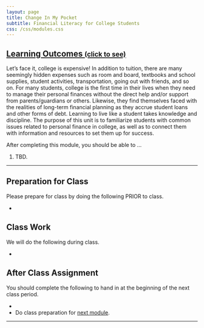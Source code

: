 ```yaml
---
layout: page
title: Change In My Pocket
subtitle: Financial Literacy for College Students
css: /css/modules.css
---
```


<div class="panel-group-ILOs">
  <div class="panel panel-default">
    <div class="panel-heading">
      <h2 class="panel-title">
        <a data-toggle="collapse" href="#ILOs">Learning Outcomes <small>(click to see)</small></a>
      </h2>
    </div>
    <div id="ILOs" class="panel-collapse collapse">
      <div class="panel-body">
<p>Let’s face it, college is expensive! In addition to tuition, there are many seemingly hidden expenses such as room and board, textbooks and school supplies, student activities, transportation, going out with friends, and so on. For many students, college is the first time in their lives when they need to manage their personal finances without the direct help and/or support from parents/guardians or others. Likewise, they find themselves faced with the realities of long-term financial planning as they accrue student loans and other forms of debt. Learning to live like a student takes knowledge and discipline. The purpose of this unit is to familiarize students with common issues related to personal finance in college, as well as to connect them with information and resources to set them up for success.</p>

<p>After completing this module, you should be able to ...</p>

<ol>
  <li>TBD.</li>
</ol>
      </div>
    </div>
  </div>
</div>

----

## Preparation for Class

Please prepare for class by doing the following PRIOR to class.

* 

## Class Work

We will do the following during class.

* 

## After Class Assignment

You should complete the following to hand in at the beginning of the next class period.

* 
* Do class preparation for [next module](../Engagement).

----
